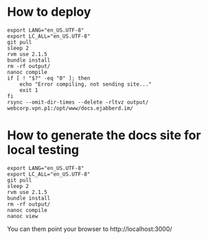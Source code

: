 # How to deploy

    export LANG="en_US.UTF-8"
    export LC_ALL="en_US.UTF-8"
    git pull
    sleep 2
    rvm use 2.1.5
    bundle install
    rm -rf output/
    nanoc compile
    if [ ! "$?" -eq "0" ]; then
    	echo "Error compiling, not sending site..."
	    exit 1
    fi
    rsync --omit-dir-times --delete -rltvz output/ webcorp.vpn.p1:/opt/www/docs.ejabberd.im/

# How to generate the docs site for local testing

    export LANG="en_US.UTF-8"
    export LC_ALL="en_US.UTF-8"
    git pull
    sleep 2
    rvm use 2.1.5
    bundle install
    rm -rf output/
    nanoc compile
    nanoc view

You can them point your browser to http://localhost:3000/

